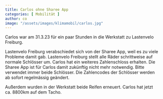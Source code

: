 ```yaml
---
title: Carlos ohne Sharee App
categories: [ Mobilität ]
author: co
image: "/assets/images/klimamobil/carlos.jpg"
---
```

Carlos war am 31.3.23 für ein paar Stunden in die Werkstatt zu Lastenvelo Freiburg.

Lastenvelo Freiburg verabschiedet sich von der Sharee App, weil es zu viele Probleme damit gab. Lastenvelo Freiburg stellt alle Räder schrittweise auf normale Schlösser um. Carlos hat ein weiteres Zahlenschloss erhalten. Die Sharee App ist für Carlos damit zukünftig nicht mehr notwendig. Bitte verwendet immer beide Schlösser. Die Zahlencodes der Schlösser werden ab sofort regelmässig geändert.

Außerdem wurden in der Werkstatt beide Reifen erneuert.
Carlos hat jetzt ca. 8800km auf dem Tacho. 
